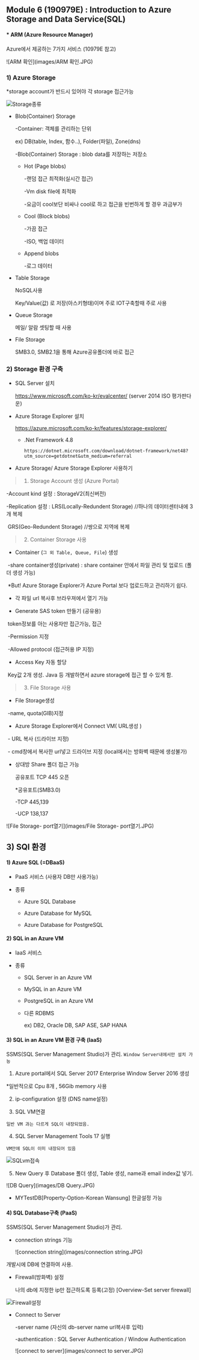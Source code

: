 ## Module 6 (190979E) : Introduction to Azure Storage and Data Service(SQL) 

#### * ARM (Azure Resource Manager) 

  Azure에서 제공하는 7가지 서비스 (10979E 참고)

![ARM 확인](images/ARM 확인.JPG)



### 1) Azure Storage 

*storage account가 반드시 있어야 각 storage 접근가능

![Storage종류](images/Storage종류.JPG)

* Blob(Container) Storage

  -Container: 객체를 관리하는 단위

  ex) DB(table, Index, 함수..), Folder(파일), Zone(dns)

  -Blob(Container) Storage : blob data를 저장하는 저장소

  * Hot (Page blobs)

    -랜덤 접근 최적화(실시간 접근)

    -Vm disk file에 최적화

    -요금이 cool보단 비싸나 cool로 하고 접근을 빈번하게 할 경우 과금부가

  * Cool (Block blobs)

    -가끔 접근

    -ISO, 백업 데이터

  * Append blobs

    -로그 데이터

    

* Table Storage

  NoSQL사용

  Key/Value(값) 로 저장(아스키형태)이며 주로 IOT구축할때 주로 사용

  

* Queue Storage

  메일/ 알람 셋팅할 때 사용

  

* File Storage

  SMB3.0, SMB2.1을 통해  Azure공유폴더에 바로 접근

  

### 2) Storage 환경 구축

* SQL Server 설치

  https://www.microsoft.com/ko-kr/evalcenter/ (server 2014 ISO 평가판다운)

* Azure Storage Explorer 설치

  https://azure.microsoft.com/ko-kr/features/storage-explorer/ 

  * .Net Framework 4.8

    	https://dotnet.microsoft.com/download/dotnet-framework/net48?utm_source=getdotnet&utm_medium=referral
    	
    	

* Azure Storage/ Azure Storage Explorer 사용하기

> 1) Storage Account 생성 (Azure Portal)

-Account kind 설정 : StorageV2(최신버전)

-Replication 설정 : LRS(Locally-Redundent Storage) //하나의 데이터센터내에 3개 복제

​                                GRS(Geo-Redundent Storage) //쌍으로 지역에 복제 



> 2) Container Storage 사용

* Container (`그 외 Table, Queue, File`) 생성

​        -share container생성(private) :  share container 안에서 파일 관리 및 업로드 (폴더 생성 가능)

​       *But! Azure Storage Explorer가 Azure Portal 보다 업로드하고 관리하기 쉽다. 

* 각 파일 url 복사후 브라우져에서 열기 가능

* Generate SAS token 만들기 (공유용)

​     token정보를 아는 사용자만 접근가능, 접근 

​	-Permission 지정

​    -Allowed protocol (접근허용 IP 지정) 

* Access Key 자동 할당

​      Key값 2개 생성. Java 등 개발하면서 azure storage에 접근 할 수 있게 함.



> 3) File Storage 사용

* File Storage생성

​    -name, quota(GIB)지정

* Azure Storage Explorer에서 Connect VM( URL생성 )

​     - URL 복사 (드라이브 지정)

​    -  cmd창에서 복사한 url넣고 드라이브 지정 (local에서는 방화벽 때문에 생성불가)

* 상대방 Share 폴더 접근 가능

  공유포트 TCP 445 오픈

  *공유포트(SMB3.0)

  -TCP 445,139 

  -UCP 138,137

![File Storage- port열기](images/File Storage- port열기.JPG)

## 3) SQl 환경 

#### 1) Azure SQL (=DBaaS)

* PaaS 서비스 (사용자 DB만 사용가능)

* 종류

  * Azure SQL Database

  * Azure Database for MySQL

  * Azure Database for PostgreSQL

    

#### 2) SQL in an Azure VM 

* IaaS 서비스

* 종류

  * SQL Server in an Azure VM

  * MySQL in an Azure VM

  * PostgreSQL in an Azure VM

  * 다른 RDBMS

     ex) DB2, Oracle DB, SAP ASE, SAP HANA

#### 3) SQL in an Azure VM 환경 구축 (IaaS)

SSMS(SQL Server Management Studio)가 관리. `Window Server내에서만 설치 가능`

1) Azure portal에서 SQL Server 2017 Enterprise Window Server 2016 생성

*일반적으로 Cpu 8개 , 56Gib memory 사용

2) ip-configuration 설정 (DNS name설정)

3) SQL VM연결 

  `일반 VM 과는 다르게 SQL이 내장되었음.`

4) SQL Server Management Tools 17 실행

`VM안에 SQL이 이미 내장되어 있음`

![SQLvm접속](images/SQLvm접속.JPG)

5) New Query 후 Database 폴더 생성, Table 생성,  name과 email index값 넣기.

![DB Query](images/DB Query.JPG)



* MYTestDB[Property-Option-Korean Wansung] 한글설정 가능

  

#### 4) SQL Database구축 (PaaS)

SSMS(SQL Server Management Studio)가 관리.

* connection strings 기능

  ![connection string](images/connection string.JPG)

개발시에 DB에 연결하여 사용.



* Firewall(방화벽) 설정

  나의 db에 지정한 ip만 접근하도록 등록(고정) [Overview-Set server firewall] 

![Firewall설정](images/Firewall설정.JPG)

* Connect to Server

  -server name (자신의 db-server name url복사후 입력)

  -authentication : SQL Server Authentication / Window Authentication

  ![connect to server](images/connect to server.JPG)